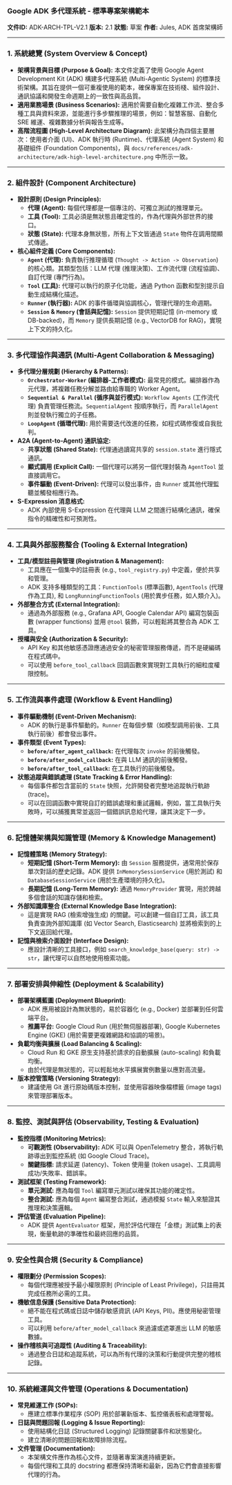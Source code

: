 ### **Google ADK 多代理系統 - 標準專案架構範本**

**文件ID:** ADK-ARCH-TPL-V2.1
**版本:** 2.1
**狀態:** 草案
**作者:** Jules, ADK 首席架構師

---

### **1. 系統總覽 (System Overview & Concept)**
- **架構背景與目標 (Purpose & Goal):**
  本文件定義了使用 Google Agent Development Kit (ADK) 構建多代理系統 (Multi-Agentic System) 的標準技術架構。其旨在提供一個可重複使用的範本，確保專案在技術棧、組件設計、通訊協議和開發生命週期上的一致性與高品質。
- **適用業務場景 (Business Scenarios):**
  適用於需要自動化複雜工作流、整合多種工具與資料來源，並能進行多步驟推理的場景，例如：智慧客服、自動化 SRE 維運、複雜數據分析與報告生成等。
- **高階流程圖 (High-Level Architecture Diagram):**
  此架構分為四個主要層次：使用者介面 (UI)、ADK 執行時 (Runtime)、代理系統 (Agent System) 和基礎組件 (Foundation Components)，與 `docs/references/adk-architecture/adk-high-level-architecture.png` 中所示一致。

---

### **2. 組件設計 (Component Architecture)**
- **設計原則 (Design Principles):**
  - **代理 (Agent):** 每個代理都是一個專注的、可獨立測試的推理單元。
  - **工具 (Tool):** 工具必須是無狀態且確定性的，作為代理與外部世界的接口。
  - **狀態 (State):** 代理本身無狀態，所有上下文皆通過 `State` 物件在調用間顯式傳遞。
- **核心組件定義 (Core Components):**
  - **`Agent` (代理):** 負責執行推理循環 (`Thought -> Action -> Observation`) 的核心類。其類型包括：LLM 代理 (推理決策)、工作流代理 (流程協調)、自訂代理 (專門行為)。
  - **`Tool` (工具):** 代理可以執行的原子化功能，通過 Python 函數和型別提示自動生成結構化描述。
  - **`Runner` (執行器):** ADK 的事件循環與協調核心，管理代理的生命週期。
  - **`Session` & `Memory` (會話與記憶):** `Session` 提供短期記憶 (in-memory 或 DB-backed)，而 `Memory` 提供長期記憶 (e.g., VectorDB for RAG)，實現上下文的持久化。

---

### **3. 多代理協作與通訊 (Multi-Agent Collaboration & Messaging)**
- **多代理分層規劃 (Hierarchy & Patterns):**
  - **`Orchestrator-Worker` (編排器-工作者模式):** 最常見的模式。編排器作為元代理，將複雜任務分解並路由給專職的 Worker Agent。
  - **`Sequential & Parallel` (循序與並行模式):** `Workflow Agents` (工作流代理) 負責管理任務流。`SequentialAgent` 按順序執行，而 `ParallelAgent` 則並發執行獨立的子任務。
  - **`LoopAgent` (循環代理):** 用於需要迭代改進的任務，如程式碼修復或自我批判。
- **A2A (Agent-to-Agent) 通訊協定:**
  - **共享狀態 (Shared State):** 代理通過讀寫共享的 `session.state` 進行隱式通訊。
  - **顯式調用 (Explicit Call):** 一個代理可以將另一個代理封裝為 `AgentTool` 並直接調用它。
  - **事件驅動 (Event-Driven):** 代理可以發出事件，由 `Runner` 或其他代理監聽並觸發相應行為。
- **S-Expression 消息格式:**
  - ADK 內部使用 S-Expression 在代理與 LLM 之間進行結構化通訊，確保指令的精確性和可預測性。

---

### **4. 工具與外部服務整合 (Tooling & External Integration)**
- **工具/模型註冊與管理 (Registration & Management):**
  - 工具應在一個集中的註冊表 (e.g., `tool_registry.py`) 中定義，便於共享和管理。
  - ADK 支持多種類型的工具：`FunctionTools` (標準函數), `AgentTools` (代理作為工具), 和 `LongRunningFunctionTools` (用於異步任務，如人類介入)。
- **外部整合方式 (External Integration):**
  - 通過為外部服務 (e.g., Grafana API, Google Calendar API) 編寫包裝函數 (wrapper functions) 並用 `@tool` 裝飾，可以輕鬆將其整合為 ADK 工具。
- **授權與安全 (Authorization & Security):**
  - API Key 和其他敏感憑證應通過安全的秘密管理服務傳遞，而不是硬編碼在程式碼中。
  - 可以使用 `before_tool_callback` 回調函數來實現對工具執行的細粒度權限控制。

---

### **5. 工作流與事件處理 (Workflow & Event Handling)**
- **事件驅動機制 (Event-Driven Mechanism):**
  - ADK 的執行是事件驅動的。`Runner` 在每個步驟（如模型調用前後、工具執行前後）都會發出事件。
- **事件類型 (Event Types):**
  - **`before/after_agent_callback`:** 在代理每次 `invoke` 的前後觸發。
  - **`before/after_model_callback`:** 在與 LLM 通訊的前後觸發。
  - **`before/after_tool_callback`:** 在工具執行的前後觸發。
- **狀態追蹤與錯誤處理 (State Tracking & Error Handling):**
  - 每個事件都包含當前的 `State` 快照，允許開發者完整地追蹤執行軌跡 (trace)。
  - 可以在回調函數中實現自訂的錯誤處理和重試邏輯，例如，當工具執行失敗時，可以捕獲異常並返回一個錯誤訊息給代理，讓其決定下一步。

---

### **6. 記憶體架構與知識管理 (Memory & Knowledge Management)**
- **記憶體策略 (Memory Strategy):**
  - **短期記憶 (Short-Term Memory):** 由 `Session` 服務提供，通常用於保存單次對話的歷史記錄。ADK 提供 `InMemorySessionService` (用於測試) 和 `DatabaseSessionService` (用於生產環境的持久化)。
  - **長期記憶 (Long-Term Memory):** 通過 `MemoryProvider` 實現，用於跨越多個會話的知識存儲和檢索。
- **外部知識庫整合 (External Knowledge Base Integration):**
  - 這是實現 RAG (檢索增強生成) 的關鍵。可以創建一個自訂工具，該工具負責查詢外部知識庫 (如 Vector Search, Elasticsearch) 並將檢索到的上下文返回給代理。
- **記憶與檢索介面設計 (Interface Design):**
  - 應設計清晰的工具接口，例如 `search_knowledge_base(query: str) -> str`，讓代理可以自然地使用檢索功能。

---

### **7. 部署安排與伸縮性 (Deployment & Scalability)**
- **部署架構藍圖 (Deployment Blueprint):**
  - ADK 應用被設計為無狀態的，易於容器化 (e.g., Docker) 並部署到任何雲端平台。
  - **推薦平台:** Google Cloud Run (用於無伺服器部署), Google Kubernetes Engine (GKE) (用於需要更複雜網路和協調的場景)。
- **負載均衡與擴展 (Load Balancing & Scaling):**
  - Cloud Run 和 GKE 原生支持基於請求的自動擴展 (auto-scaling) 和負載均衡。
  - 由於代理是無狀態的，可以輕鬆地水平擴展實例數量以應對高流量。
- **版本控管策略 (Versioning Strategy):**
  - 建議使用 Git 進行原始碼版本控制，並使用容器映像檔標籤 (image tags) 來管理部署版本。

---

### **8. 監控、測試與評估 (Observability, Testing & Evaluation)**
- **監控指標 (Monitoring Metrics):**
  - **可觀測性 (Observability):** ADK 可以與 OpenTelemetry 整合，將執行軌跡導出到監控系統 (如 Google Cloud Trace)。
  - **關鍵指標:** 請求延遲 (latency)、Token 使用量 (token usage)、工具調用成功/失敗率、錯誤率。
- **測試框架 (Testing Framework):**
  - **單元測試:** 應為每個 `Tool` 編寫單元測試以確保其功能的確定性。
  - **整合測試:** 應為每個 `Agent` 編寫整合測試，通過模擬 `State` 輸入來驗證其推理和決策邏輯。
- **評估管道 (Evaluation Pipeline):**
  - ADK 提供 `AgentEvaluator` 框架，用於評估代理在「金標」測試集上的表現，衡量軌跡的準確性和最終回應的品質。

---

### **9. 安全性與合規 (Security & Compliance)**
- **權限劃分 (Permission Scopes):**
  - 每個代理應被授予最小權限原則 (Principle of Least Privilege)，只註冊其完成任務所必需的工具。
- **機敏信息保護 (Sensitive Data Protection):**
  - 絕不能在程式碼或日誌中儲存敏感資訊 (API Keys, PII)。應使用秘密管理工具。
  - 可以利用 `before/after_model_callback` 來過濾或遮罩進出 LLM 的敏感數據。
- **操作稽核與可追蹤性 (Auditing & Traceability):**
  - 通過整合日誌和追蹤系統，可以為所有代理的決策和行動提供完整的稽核記錄。

---

### **10. 系統維運與文件管理 (Operations & Documentation)**
- **常見維運工作 (SOPs):**
  - 應建立標準作業程序 (SOP) 用於部署新版本、監控儀表板和處理警報。
- **日誌與問題回報 (Logging & Issue Reporting):**
  - 使用結構化日誌 (Structured Logging) 記錄關鍵事件和狀態變化。
  - 建立清晰的問題回報和故障排除流程。
- **文件管理 (Documentation):**
  - 本架構文件應作為核心文件，並隨著專案演進持續更新。
  - 每個代理和工具的 docstring 都應保持清晰和最新，因為它們會直接影響代理的行為。
